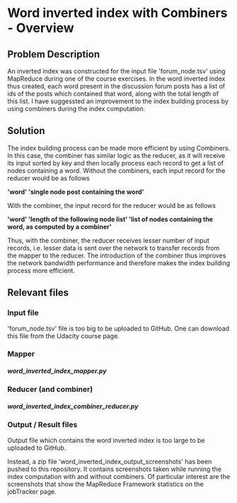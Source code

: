 # Word inverted index with Combiners - Overview

## Problem Description

An inverted index was constructed for the input file 'forum_node.tsv' using MapReduce during one of the course exercises. In the word inverted index thus created, each word present in the discussion forum posts has a list of ids of the posts which contained that word, along with the total length of this list.  I have suggessted an improvement to the index building process by using combiners during the index computation.

## Solution

The index building process can be made more efficient by using Combiners.
In this case, the combiner has similar logic as the reducer, as it will receive its input sorted by key and then locally process each record to get a list of nodes containing a word. Without the combiners, each input record for the reducer would be as follows  

**'word'    'single node post containing the word'**  

With the combiner, the input record for the reducer would be as follows  

**'word'    'length of the following node list'    'list of nodes containing the word, as computed by a combiner'**  

Thus, with the combiner, the reducer receives lesser number of input records, i.e. lesser data is sent over the network to transfer records from the mapper to the reducer. The introduction of the combiner thus improves the network bandwidth performance and therefore makes the index building process more efficient.

## Relevant files

### Input file

'forum_node.tsv' file is too big to be uploaded to GitHub. One can download this file from the Udacity course page.

### Mapper

##### word_inverted_index_mapper.py

### Reducer (and combiner)

##### word_inverted_index_combiner_reducer.py

### Output / Result files

Output file which contains the word inverted index is too large to be uploaded to GitHub. 

Instead, a zip file 'word_inverted_index_output_screenshots' has been pushed to this repository. It contains screenshots taken while running the index computation with and without combiners. Of particular interest are the screenshots that show the MapReduce Framework statistics on the jobTracker page.
